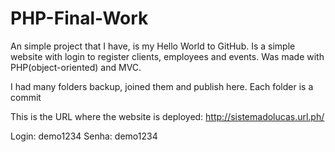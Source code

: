 PHP-Final-Work
==============

An simple project that I have, is my Hello World to GitHub.
Is a simple website with login to register clients, employees and events.
Was made with PHP(object-oriented) and MVC.

I had many folders backup, joined them and publish here. Each folder is a commit


This is the URL where the website is deployed:
http://sistemadolucas.url.ph/

Login: demo1234
Senha: demo1234
